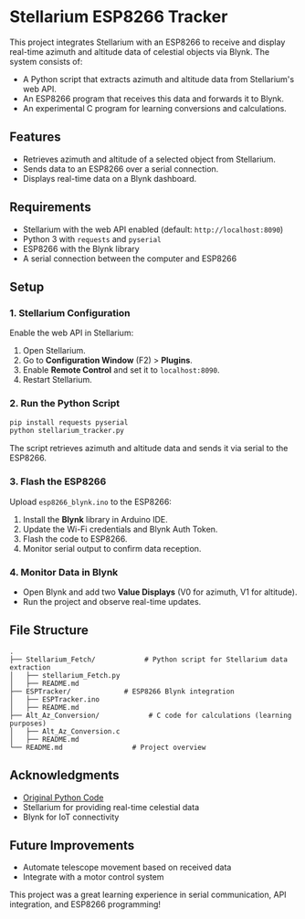 # Stellarium ESP8266 Tracker

This project integrates Stellarium with an ESP8266 to receive and display real-time azimuth and altitude data of celestial objects via Blynk. The system consists of:
- A Python script that extracts azimuth and altitude data from Stellarium's web API.
- An ESP8266 program that receives this data and forwards it to Blynk.
- An experimental C program for learning conversions and calculations.

## Features
- Retrieves azimuth and altitude of a selected object from Stellarium.
- Sends data to an ESP8266 over a serial connection.
- Displays real-time data on a Blynk dashboard.

## Requirements
- Stellarium with the web API enabled (default: `http://localhost:8090`)
- Python 3 with `requests` and `pyserial`
- ESP8266 with the Blynk library
- A serial connection between the computer and ESP8266

## Setup
### 1. Stellarium Configuration
Enable the web API in Stellarium:
1. Open Stellarium.
2. Go to **Configuration Window** (F2) > **Plugins**.
3. Enable **Remote Control** and set it to `localhost:8090`.
4. Restart Stellarium.

### 2. Run the Python Script
```sh
pip install requests pyserial
python stellarium_tracker.py
```
The script retrieves azimuth and altitude data and sends it via serial to the ESP8266.

### 3. Flash the ESP8266
Upload `esp8266_blynk.ino` to the ESP8266:
1. Install the **Blynk** library in Arduino IDE.
2. Update the Wi-Fi credentials and Blynk Auth Token.
3. Flash the code to ESP8266.
4. Monitor serial output to confirm data reception.

### 4. Monitor Data in Blynk
- Open Blynk and add two **Value Displays** (V0 for azimuth, V1 for altitude).
- Run the project and observe real-time updates.

## File Structure
```
.
├── Stellarium_Fetch/            # Python script for Stellarium data extraction
│   ├── stellarium_Fetch.py
│   ├── README.md
├── ESPTracker/             # ESP8266 Blynk integration
│   ├── ESPTracker.ino
│   ├── README.md
├── Alt_Az_Conversion/            # C code for calculations (learning purposes)
│   ├── Alt_Az_Conversion.c
│   ├── README.md
└── README.md                 # Project overview
```

## Acknowledgments
- [Original Python Code](<link-to-github>)
- Stellarium for providing real-time celestial data
- Blynk for IoT connectivity

## Future Improvements
- Automate telescope movement based on received data
- Integrate with a motor control system

This project was a great learning experience in serial communication, API integration, and ESP8266 programming!

